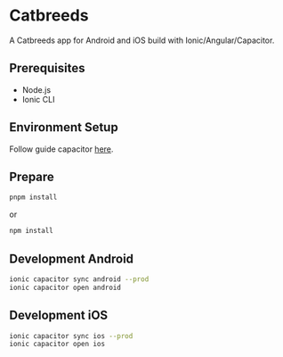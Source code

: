 # Catbreeds

A Catbreeds app for Android and iOS build with Ionic/Angular/Capacitor.

## Prerequisites

- Node.js
- Ionic CLI

## Environment Setup

Follow guide capacitor [here](https://capacitorjs.com/docs/getting-started/environment-setup).

## Prepare

```bash
pnpm install
```

or

```bash
npm install
```

## Development Android

```bash
ionic capacitor sync android --prod
ionic capacitor open android
```

## Development iOS

```bash
ionic capacitor sync ios --prod
ionic capacitor open ios
```
